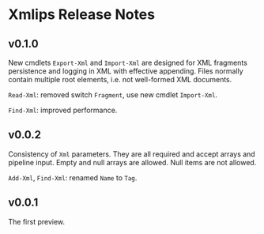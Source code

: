 
# Xmlips Release Notes

## v0.1.0

New cmdlets `Export-Xml` and `Import-Xml` are designed for XML fragments
persistence and logging in XML with effective appending. Files normally
contain multiple root elements, i.e. not well-formed XML documents.

`Read-Xml`: removed switch `Fragment`, use new cmdlet `Import-Xml`.

`Find-Xml`: improved performance.

## v0.0.2

Consistency of `Xml` parameters. They are all required and accept arrays and
pipeline input. Empty and null arrays are allowed. Null items are not allowed.

`Add-Xml`, `Find-Xml`: renamed `Name` to `Tag`.

## v0.0.1

The first preview.
